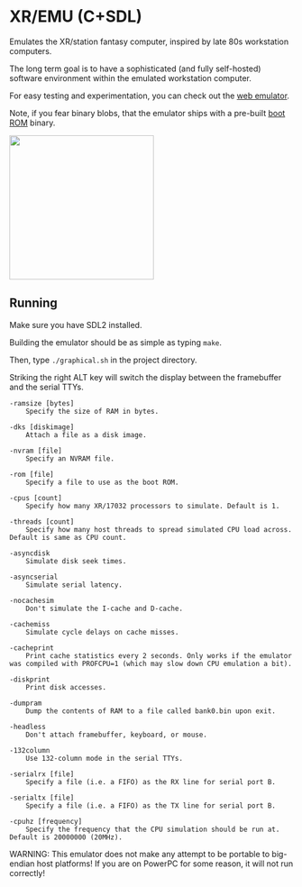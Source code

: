 # XR/EMU (C+SDL)

Emulates the XR/station fantasy computer, inspired by late 80s workstation computers.

The long term goal is to have a sophisticated (and fully self-hosted) software environment within the emulated workstation computer.

For easy testing and experimentation, you can check out the [web emulator](https://xrarch.github.io).

Note, if you fear binary blobs, that the emulator ships with a pre-built [boot ROM](https://github.com/xrarch/a4x) binary.

<img src="https://raw.githubusercontent.com/xrarch/xremu/master/17032.png" width="256">

## Running

Make sure you have SDL2 installed.

Building the emulator should be as simple as typing `make`.

Then, type `./graphical.sh` in the project directory.

Striking the right ALT key will switch the display between the framebuffer and the serial TTYs.

    -ramsize [bytes]
        Specify the size of RAM in bytes.

    -dks [diskimage]
        Attach a file as a disk image.

    -nvram [file]
        Specify an NVRAM file.

    -rom [file]
        Specify a file to use as the boot ROM.

    -cpus [count]
        Specify how many XR/17032 processors to simulate. Default is 1.

    -threads [count]
        Specify how many host threads to spread simulated CPU load across. Default is same as CPU count.

    -asyncdisk
        Simulate disk seek times.

    -asyncserial
        Simulate serial latency.

    -nocachesim
        Don't simulate the I-cache and D-cache.

    -cachemiss
        Simulate cycle delays on cache misses.

    -cacheprint
        Print cache statistics every 2 seconds. Only works if the emulator was compiled with PROFCPU=1 (which may slow down CPU emulation a bit).

    -diskprint
        Print disk accesses.

    -dumpram
        Dump the contents of RAM to a file called bank0.bin upon exit.

    -headless
        Don't attach framebuffer, keyboard, or mouse.

    -132column
        Use 132-column mode in the serial TTYs.

    -serialrx [file]
        Specify a file (i.e. a FIFO) as the RX line for serial port B.

    -serialtx [file]
        Specify a file (i.e. a FIFO) as the TX line for serial port B.

    -cpuhz [frequency]
        Specify the frequency that the CPU simulation should be run at. Default is 20000000 (20MHz).

WARNING: This emulator does not make any attempt to be portable to big-endian host platforms! If you are on PowerPC for some reason, it will not run correctly!